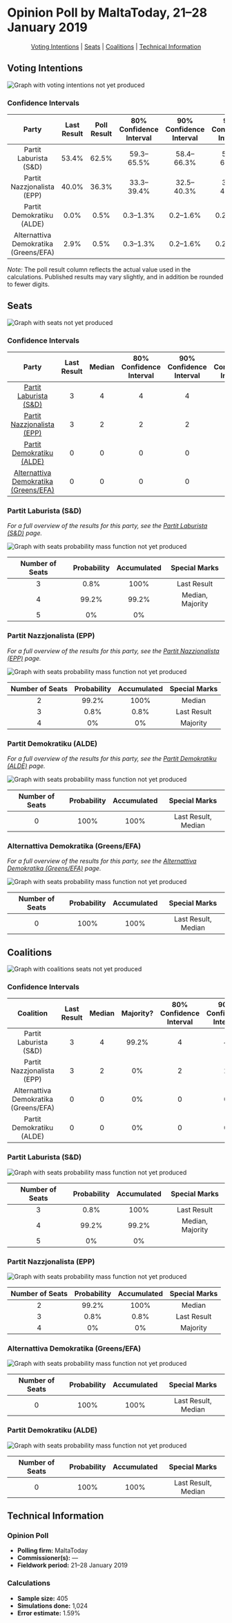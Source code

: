 # Opinion Poll by MaltaToday, 21–28 January 2019

<p align="center"><a href="#voting-intentions">Voting Intentions</a> | <a href="#seats">Seats</a> | <a href="#coalitions">Coalitions</a> | <a href="#technical-information">Technical Information</a></p>

## Voting Intentions

![Graph with voting intentions not yet produced](2019-01-28-MaltaToday.png "Voting Intentions")

### Confidence Intervals

| Party | Last Result | Poll Result | 80% Confidence Interval | 90% Confidence Interval | 95% Confidence Interval | 99% Confidence Interval |
|:-----:|:-----------:|:-----------:|:-----------------------:|:-----------------------:|:-----------------------:|:-----------------------:|
| Partit Laburista (S&D) | 53.4% | 62.5% | 59.3–65.5% |58.4–66.3% |57.6–67.0% |56.1–68.5% |
| Partit Nazzjonalista (EPP) | 40.0% | 36.3% | 33.3–39.4% |32.5–40.3% |31.8–41.1% |30.4–42.6% |
| Partit Demokratiku (ALDE) | 0.0% | 0.5% | 0.3–1.3% |0.2–1.6% |0.2–1.8% |0.1–2.3% |
| Alternattiva Demokratika (Greens/EFA) | 2.9% | 0.5% | 0.3–1.3% |0.2–1.6% |0.2–1.8% |0.1–2.3% |

*Note:* The poll result column reflects the actual value used in the calculations. Published results may vary slightly, and in addition be rounded to fewer digits.

## Seats

![Graph with seats not yet produced](2019-01-28-MaltaToday-seats.png "Seats")

### Confidence Intervals

| Party | Last Result | Median | 80% Confidence Interval | 90% Confidence Interval | 95% Confidence Interval | 99% Confidence Interval |
|:-----:|:-----------:|:------:|:-----------------------:|:-----------------------:|:-----------------------:|:-----------------------:|
| <a href="#partit-laburista-(s&d)">Partit Laburista (S&D)</a> | 3 | 4 | 4 |4 |4 |3–4 |
| <a href="#partit-nazzjonalista-(epp)">Partit Nazzjonalista (EPP)</a> | 3 | 2 | 2 |2 |2 |2–3 |
| <a href="#partit-demokratiku-(alde)">Partit Demokratiku (ALDE)</a> | 0 | 0 | 0 |0 |0 |0 |
| <a href="#alternattiva-demokratika-(greens/efa)">Alternattiva Demokratika (Greens/EFA)</a> | 0 | 0 | 0 |0 |0 |0 |

### Partit Laburista (S&D)

*For a full overview of the results for this party, see the [Partit Laburista (S&D)](party-partitlaburistasd.html) page.*

![Graph with seats probability mass function not yet produced](2019-01-28-MaltaToday-seats-pmf-partitlaburistasd.png "Seats Probability Mass Function")

| Number of Seats | Probability | Accumulated | Special Marks |
|:---------------:|:-----------:|:-----------:|:-------------:|
| 3 | 0.8% | 100% | Last Result |
| 4 | 99.2% | 99.2% | Median, Majority |
| 5 | 0% | 0% |  |

### Partit Nazzjonalista (EPP)

*For a full overview of the results for this party, see the [Partit Nazzjonalista (EPP)](party-partitnazzjonalistaepp.html) page.*

![Graph with seats probability mass function not yet produced](2019-01-28-MaltaToday-seats-pmf-partitnazzjonalistaepp.png "Seats Probability Mass Function")

| Number of Seats | Probability | Accumulated | Special Marks |
|:---------------:|:-----------:|:-----------:|:-------------:|
| 2 | 99.2% | 100% | Median |
| 3 | 0.8% | 0.8% | Last Result |
| 4 | 0% | 0% | Majority |

### Partit Demokratiku (ALDE)

*For a full overview of the results for this party, see the [Partit Demokratiku (ALDE)](party-partitdemokratikualde.html) page.*

![Graph with seats probability mass function not yet produced](2019-01-28-MaltaToday-seats-pmf-partitdemokratikualde.png "Seats Probability Mass Function")

| Number of Seats | Probability | Accumulated | Special Marks |
|:---------------:|:-----------:|:-----------:|:-------------:|
| 0 | 100% | 100% | Last Result, Median |

### Alternattiva Demokratika (Greens/EFA)

*For a full overview of the results for this party, see the [Alternattiva Demokratika (Greens/EFA)](party-alternattivademokratikagreensefa.html) page.*

![Graph with seats probability mass function not yet produced](2019-01-28-MaltaToday-seats-pmf-alternattivademokratikagreensefa.png "Seats Probability Mass Function")

| Number of Seats | Probability | Accumulated | Special Marks |
|:---------------:|:-----------:|:-----------:|:-------------:|
| 0 | 100% | 100% | Last Result, Median |


## Coalitions

![Graph with coalitions seats not yet produced](2019-01-28-MaltaToday-coalitions-seats.png "Coalitions Seats")

### Confidence Intervals

| Coalition | Last Result | Median | Majority? | 80% Confidence Interval | 90% Confidence Interval | 95% Confidence Interval | 99% Confidence Interval |
|:---------:|:-----------:|:------:|:---------:|:-----------------------:|:-----------------------:|:-----------------------:|:-----------------------:|
| Partit Laburista (S&D) | 3 | 4 | 99.2% | 4 | 4 | 4 | 3–4 |
| Partit Nazzjonalista (EPP) | 3 | 2 | 0% | 2 | 2 | 2 | 2–3 |
| Alternattiva Demokratika (Greens/EFA) | 0 | 0 | 0% | 0 | 0 | 0 | 0 |
| Partit Demokratiku (ALDE) | 0 | 0 | 0% | 0 | 0 | 0 | 0 |

### Partit Laburista (S&D)

![Graph with seats probability mass function not yet produced](2019-01-28-MaltaToday-coalitions-seats-pmf-pl.png "Seats Probability Mass Function")

| Number of Seats | Probability | Accumulated | Special Marks |
|:---------------:|:-----------:|:-----------:|:-------------:|
| 3 | 0.8% | 100% | Last Result |
| 4 | 99.2% | 99.2% | Median, Majority |
| 5 | 0% | 0% |  |

### Partit Nazzjonalista (EPP)

![Graph with seats probability mass function not yet produced](2019-01-28-MaltaToday-coalitions-seats-pmf-pn.png "Seats Probability Mass Function")

| Number of Seats | Probability | Accumulated | Special Marks |
|:---------------:|:-----------:|:-----------:|:-------------:|
| 2 | 99.2% | 100% | Median |
| 3 | 0.8% | 0.8% | Last Result |
| 4 | 0% | 0% | Majority |

### Alternattiva Demokratika (Greens/EFA)

![Graph with seats probability mass function not yet produced](2019-01-28-MaltaToday-coalitions-seats-pmf-ad.png "Seats Probability Mass Function")

| Number of Seats | Probability | Accumulated | Special Marks |
|:---------------:|:-----------:|:-----------:|:-------------:|
| 0 | 100% | 100% | Last Result, Median |

### Partit Demokratiku (ALDE)

![Graph with seats probability mass function not yet produced](2019-01-28-MaltaToday-coalitions-seats-pmf-pd.png "Seats Probability Mass Function")

| Number of Seats | Probability | Accumulated | Special Marks |
|:---------------:|:-----------:|:-----------:|:-------------:|
| 0 | 100% | 100% | Last Result, Median |


## Technical Information

### Opinion Poll

+ **Polling firm:** MaltaToday
+ **Commissioner(s):** —
+ **Fieldwork period:** 21–28 January 2019

### Calculations

+ **Sample size:** 405
+ **Simulations done:** 1,024
+ **Error estimate:** 1.59%

